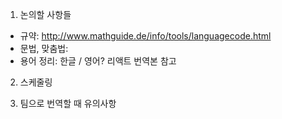 
1. 논의할 사항들
- 규약: http://www.mathguide.de/info/tools/languagecode.html
- 문법, 맞춤법:
- 용어 정리: 한글 / 영어? 리액트 번역본 참고

2. 스케줄링

3. 팀으로 번역할 때 유의사항